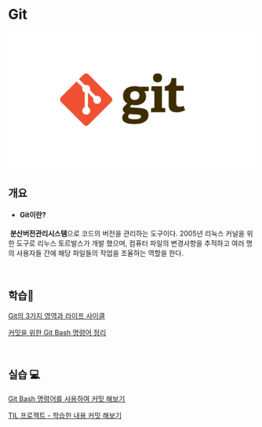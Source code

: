 # Git

![git](git_README.assets/git-16571332355751.png)

## 개요 

-	#### Git이란?

​	**분산버전관리시스템**으로 코드의 버전을 관리하는 도구이다. 2005년 리눅스 커널을 위한 도구로 리누스 토르발스가 개발 했으며, 컴퓨터 파일의 변경사항을 추적하고 여러 명의 사용자들 간에 해당 파일들의 작업을 조율하는 역할을 한다.

<br/>

## 학습📝

[Git의 3가지 영역과 라이프 사이클](./git_lifecycle.md)

[커밋을 위한 Git Bash 명령어 정리](./git_bash_command.md)

<br/>

## 실습 💻

[Git Bash 명령어를 사용하여 커밋 해보기](./git_ex01.md)

[TIL 프로젝트 - 학습한 내용 커밋 해보기](./git_ex02.md)

